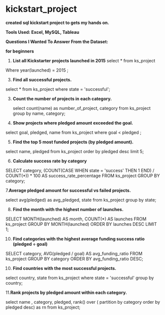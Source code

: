 # kickstart_project

**created sql kickstart project to gets my hands on.**

**Tools Used: Excel, MySQL, Tableau**

**Questions I Wanted To Answer From the Dataset:**

**for beginners**

1. **List all Kickstarter projects launched in 2015**
 select * from ks_project

Where year(launched) = 2015
;

3. **Find all successful projects.**

select *
from ks_project
where state = 'successful';

3. **Count the number of projects in each category.**

   select count(name) as number_of_project, category
from ks_project
group by name, category;

4.  **Show projects where pledged amount exceeded the goal.**

select goal, pledged, name from ks_project
where goal < pledged ;

5. **Find the top 5 most funded projects (by pledged amount).**

select name, pledged
from ks_project
order by pledged desc
limit 5;

6. **Calculate success rate by category**

SELECT
    category,
    (COUNT(CASE WHEN state = 'success' THEN 1 END) / COUNT(*)) * 100 AS success_rate_percentage
FROM
    ks_project
GROUP BY
    category;

7.**Average pledged amount for successful vs failed projects.**

select avg(pledged) as avg_pledged, state
from ks_project
group by state;


8. **Find the month with the highest number of launches.**
   
SELECT MONTH(launched) AS month, COUNT(*) AS launches
FROM ks_project
GROUP BY MONTH(launched)
ORDER BY launches DESC
LIMIT 1;

10. **Find categories with the highest average funding success ratio (pledged ÷ goal)**

SELECT category,
       AVG(pledged / goal) AS avg_funding_ratio
FROM ks_project
GROUP BY category
ORDER BY avg_funding_ratio DESC;


10. **Find countries with the most successful projects.**

select country, state from ks_project
where state = 'successful'
group by country;

11.**Rank projects by pledged amount within each category.**

select name , category, pledged,
 rank() over ( partition by category order by pledged desc) as rn
  from ks_project;






